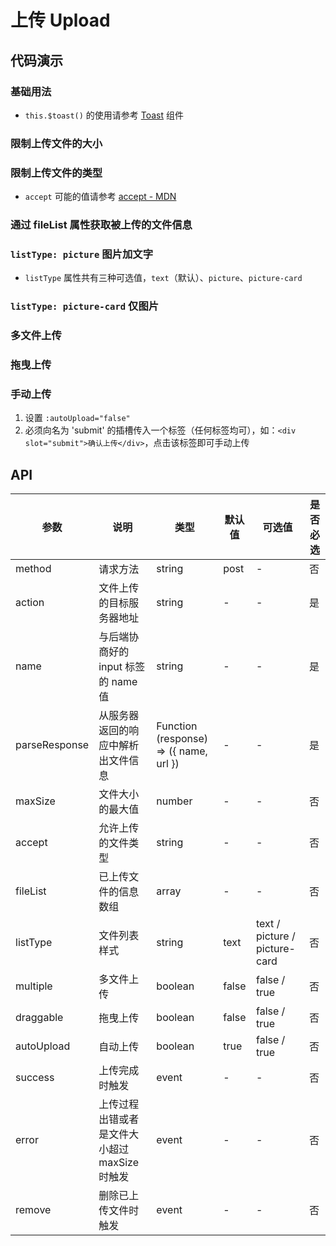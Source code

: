 # 上传 Upload

## 代码演示

### 基础用法

- `this.$toast()` 的使用请参考 [Toast](./toast.md) 组件

<demo-upload-1 />

### 限制上传文件的大小

<demo-upload-2 />

### 限制上传文件的类型

- `accept` 可能的值请参考 [accept - MDN](https://developer.mozilla.org/en-US/docs/Web/HTML/Element/input/file#accept)

<demo-upload-3 />

### 通过 fileList 属性获取被上传的文件信息

<demo-upload-4 />

### `listType: picture` 图片加文字

- `listType` 属性共有三种可选值，`text`（默认）、`picture`、`picture-card`

<demo-upload-5 />

### `listType: picture-card` 仅图片

<demo-upload-6 />

### 多文件上传

<demo-upload-7 />

### 拖曳上传

<demo-upload-8 />

### 手动上传

1. 设置 `:autoUpload="false"`
2. 必须向名为 'submit' 的插槽传入一个标签（任何标签均可），如：`<div slot="submit">确认上传</div>`，点击该标签即可手动上传

<demo-upload-9 />

## API

| 参数          | 说明                                          | 类型                                   | 默认值 | 可选值                        | 是否必选 |
| ------------- | --------------------------------------------- | -------------------------------------- | ------ | ----------------------------- | -------- |
| method        | 请求方法                                      | string                                 | post   | -                             | 否       |
| action        | 文件上传的目标服务器地址                      | string                                 | -      | -                             | 是       |
| name          | 与后端协商好的 input 标签的 name 值           | string                                 | -      | -                             | 是       |
| parseResponse | 从服务器返回的响应中解析出文件信息            | Function (response) => ({ name, url }) | -      | -                             | 是       |
| maxSize       | 文件大小的最大值                              | number                                 | -      | -                             | 否       |
| accept        | 允许上传的文件类型                            | string                                 | -      | -                             | 否       |
| fileList      | 已上传文件的信息数组                          | array                                  | -      | -                             | 否       |
| listType      | 文件列表样式                                  | string                                 | text   | text / picture / picture-card | 否       |
| multiple      | 多文件上传                                    | boolean                                | false  | false / true                  | 否       |
| draggable     | 拖曳上传                                      | boolean                                | false  | false / true                  | 否       |
| autoUpload    | 自动上传                                      | boolean                                | true   | false / true                  | 否       |
| success       | 上传完成时触发                                | event                                  | -      | -                             | 否       |
| error         | 上传过程出错或者是文件大小超过 maxSize 时触发 | event                                  | -      | -                             | 否       |
| remove        | 删除已上传文件时触发                          | event                                  | -      | -                             | 否       |
